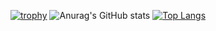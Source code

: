 [![trophy](https://github-profile-trophy.vercel.app/?username=Lemonadeccc&theme=dracula&column=8)](https://github.com/ryo-ma/github-profile-trophy)
![Anurag's GitHub stats](https://github-readme-stats.vercel.app/api?username=Lemonadeccc&show_icons=true&theme=dracula)
[![Top Langs](https://github-readme-stats.vercel.app/api/top-langs/?username=Lemonadeccc&layout=compact&theme=dracula&langs_count=8)](https://github.com/anuraghazra/github-readme-stats)
